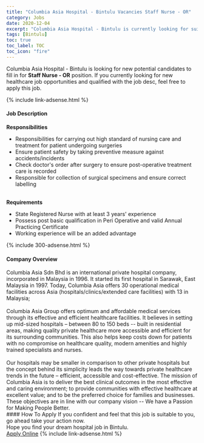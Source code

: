 ```yaml
---
title: "Columbia Asia Hospital - Bintulu Vacancies Staff Nurse - OR" 
category: Jobs 
date: 2020-12-04 
excerpt: "Columbia Asia Hospital - Bintulu is currently looking for suitable person to fill in the Staff Nurse - OR which positioned at Bintulu" 
tags: [Bintulu] 
toc: true 
toc_label: TOC 
toc_icon: "fire" 
--- 
```


<p>Columbia Asia Hospital - Bintulu is looking for new potential candidates to fill in for <b>Staff Nurse - OR</b> position. If you currently looking for new healthcare job opportunities and qualified with the job desc, feel free to apply this job.
</p>{% include link-adsense.html %} 
<div><div><div><h4>Job Description</h4></div></div><div><div><span><div><div><strong>Responsibilities</strong></div><ul><li>Responsibilities for carrying out high standard of nursing care and treatment for patient undergoing surgeries</li><li>Ensure patient safety by taking preventive measure against accidents/incidents</li><li>Check doctor's order after surgery to ensure post-operative treatment care is recorded</li><li>Responsible for collection of surgical specimens and ensure correct labelling</li></ul><div><br><strong>Requirements</strong></div><ul><li>State Registered Nurse with at least 3 years' experience</li><li>Possess post basic qualification in Peri Operative and valid Annual Practicing Certificate</li><li>Working experience will be&#160;an added advantage</li></ul></div></span></div></div></div> 
{% include 300-adsense.html %} 
<div><div><div><h4>Company Overview</h4></div></div><div><div><span><div><div>
<div>
		Columbia Asia Sdn Bhd is an international private hospital company, incorporated in Malaysia in 1996. It started its first hospital in Sarawak, East Malaysia in 1997. Today, Columbia Asia offers 30 operational medical facilities across Asia (hospitals/clinics/extended care facilities) with 13 in Malaysia;</div>
<div>
<br>
		Columbia Asia Group offers optimum and affordable medical services through its effective and efficient healthcare facilities. It believes in setting up mid-sized hospitals &#8211; between 80 to 150 beds -- built in residential areas, making quality private healthcare more accessible and efficient for its surrounding communities. This also helps keep costs down for patients with no compromise on healthcare quality, modern amenities and highly trained specialists and nurses.</div>
<div>
<br>
		Our hospitals may be smaller in comparison to other private hospitals but the concept behind its simplicity leads the way towards private healthcare trends in the future &#8211; efficient, accessible and cost-effective. The mission of Columbia Asia is to deliver the best clinical outcomes in the most effective and caring environment; to provide communities with effective healthcare at excellent value; and to be the preferred choice for families and businesses. These objectives are in line with our company vision -- We have a Passion for Making People Better.</div>
</div></div></span></div></div></div> 
#### How To Apply 
If you confident and feel that this job is suitable to you, go ahead take your action now. <br/> 
Hope you find your dream hospital job in Bintulu. <br/> 
<a href="https://www.jobstreet.com.my/en/job/staff-nurse-or-4418185?jobId=jobstreet-my-job-4418185&sectionRank=24&token=0~3777ec59-c98c-43f1-aabc-125bec256834&fr=SRP%20View%20In%20New%20Ta" class="btn btn--warning" target="_blank" rel="nofollow noopenner">Apply Online</a> 
{% include link-adsense.html %} 
